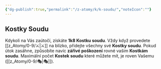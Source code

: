 ```yaml
---
{"dg-publish":true,"permalink":"/z-atomy/k/k-soudu/","noteIcon":""}
---
```


## Kostky Soudu
Kdykoli na Vás zaútočí, získáte **1k8 Kostku soudu**. Vždy když provedete [[z_Atomy/0-9/⚔️\|⚔️]] na blízko, přidejte všechny své **Kostky soudu**. Pokud útok zasáhne, způsobíte navíc **zářivé poškození** rovné vašim **Kostkám soudu**. Maximální počet **Kostek soudu** které můžete mít, je roven Vašemu ([[z_Atomy/0-9/🎭\|🎭]]).